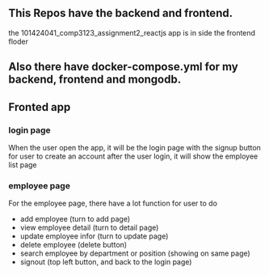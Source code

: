 ## This Repos have the backend and frontend.
the 101424041_comp3123_assignment2_reactjs app is in side the frontend floder
## Also there have docker-compose.yml for my backend, frontend and mongodb.

## Fronted app
### login page
When the user open the app, it will be the login page with the signup button 
for user to create an account
after the user login, it will show the employee list page

### employee page
For the employee page, there have a lot function for user to do
- add employee (turn to add page)
- view employee detail (turn to detail page)
- update employee infor (turn to update page)
- delete employee (delete button)
- search employee by department or position (showing on same page)
- signout (top left button, and back to the login page) 


